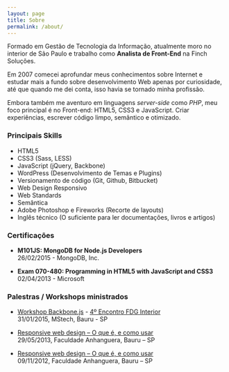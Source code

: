 ```yaml
---
layout: page
title: Sobre
permalink: /about/
---
```


Formado em Gestão de Tecnologia da Informação, atualmente moro no interior de São Paulo e trabalho como **Analista de Front-End** na Finch Soluções.

Em 2007 comecei aprofundar meus conhecimentos sobre Internet e estudar mais a fundo sobre desenvolvimento Web apenas por curiosidade, até que quando me dei conta, isso havia se tornado minha profissão.

Embora também me aventuro em linguagens *server-side* como *PHP*, meu foco principal é no Front-end: HTML5, CSS3 e JavaScript. Criar experiências, escrever código limpo, semântico e otimizado.

### Principais Skills

* HTML5
* CSS3 (Sass, LESS)
* JavaScript (jQuery, Backbone)
* WordPress (Desenvolvimento de Temas e Plugins)
* Versionamento de código (Git, Github, Bitbucket)
* Web Design Responsivo
* Web Standards
* Semântica
* Adobe Photoshop e Fireworks (Recorte de layouts)
* Inglês técnico (O suficiente para ler documentações, livros e artigos)

### Certificações

* **M101JS: MongoDB for Node.js Developers** <br>
  26/02/2015 - MongoDB, Inc.

* **Exam 070-480: Programming in HTML5 with JavaScript and CSS3** <br>
    02/04/2013 - Microsoft

### Palestras / Workshops ministrados

* <a target="_blank" href="https://slides.com/henriquesilverio/deck">Workshop Backbone.js</a> - <a target="_blank" href="http://www.meetup.com/fdginterior/events/219921233">4º Encontro FDG Interior</a> <br>
  31/01/2015, MStech, Bauru - SP

* <a target="_blank" href="http://talks.henriquesilverio.com/2013/semanadeti/">Responsive web design – O que é, e como usar</a> <br>
  29/05/2013, Faculdade Anhanguera, Bauru – SP

* <a target="_blank" href="http://pt.slideshare.net/henriquesilverio3/responsive-web-design-workshop">Responsive web design – O que é, e como usar</a> <br>
  09/11/2012, Faculdade Anhanguera, Bauru – SP
